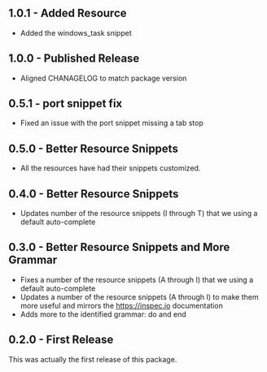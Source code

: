 ## 1.0.1 - Added Resource

* Added the windows_task snippet 

## 1.0.0 - Published Release

* Aligned CHANAGELOG to match package version

## 0.5.1 - port snippet fix

* Fixed an issue with the port snippet missing a tab stop

## 0.5.0 - Better Resource Snippets

* All the resources have had their snippets customized.

## 0.4.0 - Better Resource Snippets

* Updates number of the resource snippets (I through T) that we using a default auto-complete

## 0.3.0 - Better Resource Snippets and More Grammar

* Fixes a number of the resource snippets (A through I) that we using a default auto-complete
* Updates a number of the resource snippets (A through I) to make them more useful and mirrors
  the https://inspec.io documentation
* Adds more to the identified grammar: do and end

## 0.2.0 - First Release

This was actually the first release of this package.
